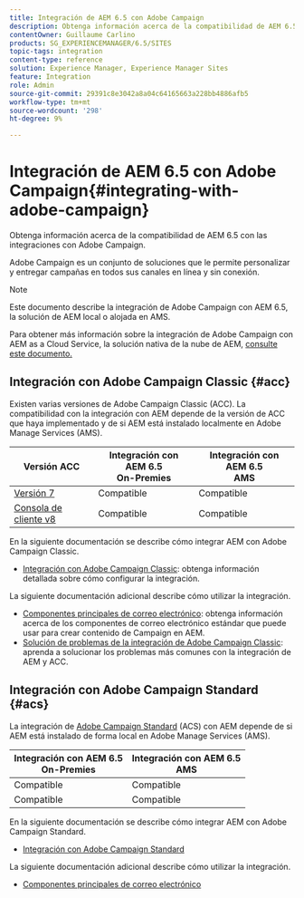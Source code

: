 ```yaml
---
title: Integración de AEM 6.5 con Adobe Campaign
description: Obtenga información acerca de la compatibilidad de AEM 6.5 con las integraciones con Adobe Campaign.
contentOwner: Guillaume Carlino
products: SG_EXPERIENCEMANAGER/6.5/SITES
topic-tags: integration
content-type: reference
solution: Experience Manager, Experience Manager Sites
feature: Integration
role: Admin
source-git-commit: 29391c8e3042a8a04c64165663a228bb4886afb5
workflow-type: tm+mt
source-wordcount: '298'
ht-degree: 9%

---
```



# Integración de AEM 6.5 con Adobe Campaign{#integrating-with-adobe-campaign}

Obtenga información acerca de la compatibilidad de AEM 6.5 con las integraciones con Adobe Campaign.

Adobe Campaign es un conjunto de soluciones que le permite personalizar y entregar campañas en todos sus canales en línea y sin conexión.

>[!NOTE]
>
>Este documento describe la integración de Adobe Campaign con AEM 6.5, la solución de AEM local o alojada en AMS.
>
>Para obtener más información sobre la integración de Adobe Campaign con AEM as a Cloud Service, la solución nativa de la nube de AEM, [consulte este documento.](https://experienceleague.adobe.com/docs/experience-manager-cloud-service/content/sites/integrations/campaign.html?lang=es)

## Integración con Adobe Campaign Classic {#acc}

Existen varias versiones de Adobe Campaign Classic (ACC). La compatibilidad con la integración con AEM depende de la versión de ACC que haya implementado y de si AEM está instalado localmente en Adobe Manage Services (AMS).

| Versión ACC | Integración con AEM 6.5 <br>On-Premies | Integración con AEM 6.5<br>AMS |
|---|---|---|
| [Versión 7](https://experienceleague.adobe.com/docs/campaign-classic.html?lang=es) | Compatible | Compatible  |
| [Consola de cliente v8](https://experienceleague.adobe.com/docs/campaign-v8.html?lang=es) | Compatible | Compatible  |

En la siguiente documentación se describe cómo integrar AEM con Adobe Campaign Classic.

* [Integración con Adobe Campaign Classic](/help/sites-administering/campaignonpremise.md): obtenga información detallada sobre cómo configurar la integración.

La siguiente documentación adicional describe cómo utilizar la integración.

* [Componentes principales de correo electrónico](https://experienceleague.adobe.com/docs/experience-manager-core-components/using/email/introduction.html?lang=es): obtenga información acerca de los componentes de correo electrónico estándar que puede usar para crear contenido de Campaign en AEM.
* [Solución de problemas de la integración de Adobe Campaign Classic](/help/sites-administering/troubleshooting-campaignintegration.md): aprenda a solucionar los problemas más comunes con la integración de AEM y ACC.

## Integración con Adobe Campaign Standard {#acs}

La integración de [Adobe Campaign Standard](https://experienceleague.adobe.com/docs/campaign-standard.html?lang=es) (ACS) con AEM depende de si AEM está instalado de forma local en Adobe Manage Services (AMS).

| Integración con AEM 6.5 <br>On-Premies | Integración con AEM 6.5<br>AMS |
|---|---|
| Compatible | Compatible |
| Compatible | Compatible  |

En la siguiente documentación se describe cómo integrar AEM con Adobe Campaign Standard.

* [Integración con Adobe Campaign Standard](/help/sites-administering/campaignstandard.md)

La siguiente documentación adicional describe cómo utilizar la integración.

* [Componentes principales de correo electrónico](https://experienceleague.adobe.com/docs/experience-manager-core-components/using/email/introduction.html?lang=es)
